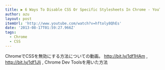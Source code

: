 ```yaml
---
title: ▶ 6 Ways To Disable CSS Or Specific Stylesheets In Chrome - YouTube
author: azu
layout: post
itemUrl: 'http://www.youtube.com/watch?v=hftoly8QhEs'
date: '2013-08-17T01:59:27.966Z'
tags:
  - Chrome
  - CSS
---
```

ChromeでCSSを無効にする方法についての動画。
http://bit.ly/1df1HAm , http://bit.ly/1df1JIj , Chrome Dev Toolsを用いた方法
